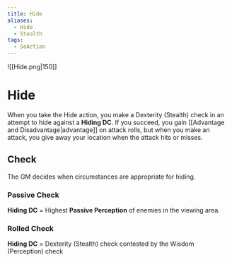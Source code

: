 ```yaml
---
title: Hide
aliases:
  - Hide
  - Stealth
tags:
  - 5eAction
---
```


![[Hide.png|150]]
# Hide

When you take the Hide action, you make a Dexterity (Stealth) check in an attempt to hide against a **Hiding DC**. If you succeed, you gain [[Advantage and Disadvantage|advantage]] on attack rolls, but when you make an attack, you give away your location when the attack hits or misses.

## Check
The GM decides when circumstances are appropriate for hiding.

### Passive Check

**Hiding DC** = Highest **Passive Perception** of enemies in the viewing area.

### Rolled Check
**Hiding DC** = Dexterity (Stealth) check contested by the Wisdom (Perception) check